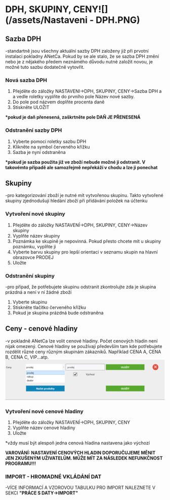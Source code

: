 # DPH, SKUPINY, CENY![](/assets/Nastaveni - DPH.PNG)

## Sazba DPH

-standartně jsou všechny aktuální sazby DPH založeny již při prvotní instalaci pokladny ANetCa. Pokud by se ale stalo, že se sazba DPH změní nebo je z nějakého předem neznámého důvodu nutné založit novou, je možné tuto sazbu dodatečně vytovřit.

### Nová sazba DPH

1. Přejděte do záložky NASTAVENI-&gt;DPH, SKUPINY, CENY-&gt;Sazba DPH a a vedle roletky vyplňte do prvního pole Název nové sazby.
2. Do pole pod názvem doplňte procenta daně
3. Stiskněte ULOŽIT

**\*pokud je daň přenesená, zaškrtněte pole DAŇ JE PŘENESENÁ**

### Odstranění sazby DPH

1. Vyberte pomoci roletky sazbu DPH
2. Klikněte na symbol červeného křížku 
3. Sazba je nyní odstraněna

**\*pokud je sazba použita již ve zboží nebude možné ji odstranit. V takovémto případě ale samozřejmě nepřekáží v chodu a lze ji ponechat**

## Skupiny

-pro kategorizování zboží je nutné mít vytvořenou skupinu. Takto vytvořené skupiny zjednodušují hledání zboží při přidávání položek na účtenku

### Vytvoření nové skupiny

1. Přejděte do záložky NASTAVENÍ-&gt;DPH, SKUPINY, CENY-&gt;Název skupiny
2. Vyplňte název skupiny
3. Poznámka ke skupině je nepovinná. Pokud přesto chcete mít u skupiny poznámku, vyplňte ji
4. Vyberte barvu skupiny pro lepší orientaci v seznamu skupin na hlavní obrazovce PRODEJ
5. Uložte

### Odstranění skupiny

-pro případ, že potřebujete skupinu odstranit zkontrolujte zda je skupina prázdná a není v ní žádné zboží

1. Vyberte skupinu
2. Stiskněte tlačítko červeného křížku
3. Pokud je skupina prázdná bude odstraněna

## Ceny - cenové hladiny

-v pokladně ANetCa lze volit cenové hladiny. Počet cenových hladin není nijak omezený. Cenové hladiny se používaji především tam kde potřebujete rozdělit různé ceny různým skupinám zákazniků. Například CENA A, CENA B, CENA C, VIP...atp.![](/assets/ceny.png)

### Vytvoření nové cenové hladiny

1. Přejděte do záložky NASTAVENÍ-&gt;DPH, SKUPINY, CENY
2. Vyplňte název cenové hladiny
3. Uložte

\*vždy musí být alespoň jedna cenová hladina nastavena jako výchozí

**VAROVÁNÍ: NASTAVENÍ CENOVÝCH HLADIN DOPORUČUJEME MĚNIT JEN ZKUŠENÝM UŽIVATELŮM. MŮŽE MÍT ZA NÁSLEDEK NEFUNKČNOST PROGRAMU!!!**

### IMPORT - HROMADNÉ VKLÁDÁNÍ DAT

-VÍCE INFORMACÍ A VZOROVOU TABULKU PRO IMPORT NALEZNETE V SEKCI **"PRÁCE S DATY-&gt;IMPORT"**

